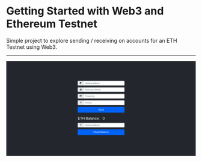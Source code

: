 # Getting Started with Web3 and Ethereum Testnet

Simple project to explore sending / receiving on accounts for an ETH Testnet using Web3.

---

![Screen Shot](/public/images/screenshot.png)